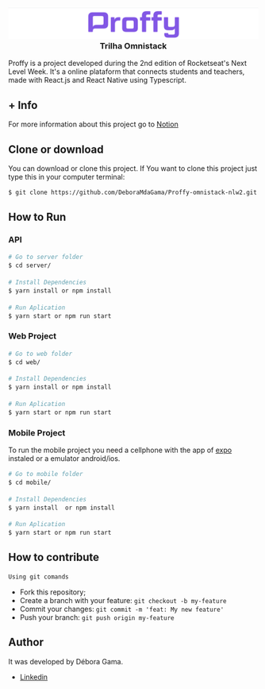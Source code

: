 <h3 align="center">
    <img alt="Proffy" src="readme_tmp/logo.png" />
    <br>
    Trilha Omnistack
</h3>
<p>
Proffy is a project developed during the 2nd edition of Rocketseat's Next Level Week. It's a online plataform that connects students and teachers, made with React.js and React Native using Typescript.
</p>

## + Info
For more information about this project go to [Notion](https://www.notion.so/Next-level-Week-2-0-a5d420a714ef4ffda148d928aaf1ada6)

## Clone or download
You can download or clone this project. If You want to clone this project just type this in your computer terminal:

```bash
$ git clone https://github.com/DeboraMdaGama/Proffy-omnistack-nlw2.git
```
## How to Run

### API

```bash
# Go to server folder
$ cd server/

# Install Dependencies
$ yarn install or npm install

# Run Aplication
$ yarn start or npm run start
```
### Web Project

```bash
# Go to web folder
$ cd web/

# Install Dependencies
$ yarn install or npm install

# Run Aplication
$ yarn start or npm run start
```
### Mobile Project

To run the mobile project you need a cellphone with the app of [expo](https://play.google.com/store/apps/details?id=host.exp.exponent) instaled or a emulator android/ios.
<br />

```bash
# Go to mobile folder
$ cd mobile/

# Install Dependencies
$ yarn install  or npm install

# Run Aplication
$ yarn start or npm run start
```

## How to contribute

```bash
Using git comands
```
- Fork this repository;
- Create a branch with your feature: `git checkout -b my-feature`
- Commit your changes: `git commit -m 'feat: My new feature'`
- Push your branch: `git push origin my-feature`

## Author

It was developed by Débora Gama.
* [Linkedin](https://www.linkedin.com/in/debora-gama/)
